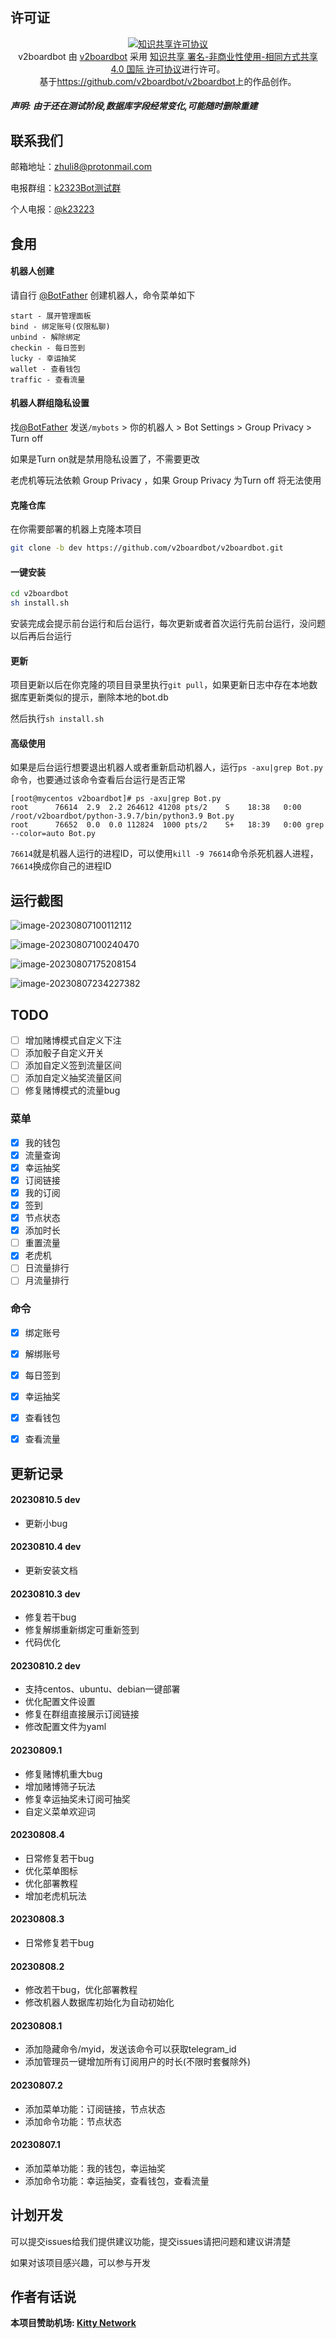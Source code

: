 ## 许可证

<p align="center">
<a rel="license" href="http://creativecommons.org/licenses/by-nc-sa/4.0/"><img alt="知识共享许可协议" style="border-width:0" src="https://i.creativecommons.org/l/by-nc-sa/4.0/88x31.png" /></a><br /><span xmlns:dct="http://purl.org/dc/terms/" property="dct:title">v2boardbot</span> 由 <a xmlns:cc="http://creativecommons.org/ns#" href="https://github.com/v2boardbot/v2boardbot" property="cc:attributionName" rel="cc:attributionURL">v2boardbot</a> 采用 <a rel="license" href="http://creativecommons.org/licenses/by-nc-sa/4.0/">知识共享 署名-非商业性使用-相同方式共享 4.0 国际 许可协议</a>进行许可。<br />基于<a xmlns:dct="http://purl.org/dc/terms/" href="https://github.com/v2boardbot/v2boardbot" rel="dct:source">https://github.com/v2boardbot/v2boardbot</a>上的作品创作。
</p>


##### 声明: 由于还在测试阶段,数据库字段经常变化,可能随时删除重建




## 联系我们

邮箱地址：[zhuli8@protonmail.com](zhuli8@protonmail.com)

电报群组：[k2323Bot测试群](https://t.me/+LxVTX8H1Ca1mNDY1)

个人电报：[@k23223](https://t.me/k23223)



## 食用

#### 机器人创建

请自行 [@BotFather](https://t.me/BotFather) 创建机器人，命令菜单如下

```text
start - 展开管理面板
bind - 绑定账号(仅限私聊)
unbind - 解除绑定
checkin - 每日签到
lucky - 幸运抽奖
wallet - 查看钱包
traffic - 查看流量
```

#### 机器人群组隐私设置

找[@BotFather](https://t.me/BotFather) 发送`/mybots` > 你的机器人 > Bot Settings > Group Privacy > Turn off

如果是Turn on就是禁用隐私设置了，不需要更改

老虎机等玩法依赖 Group Privacy ，如果 Group Privacy 为Turn off 将无法使用

#### 克隆仓库

在你需要部署的机器上克隆本项目

```bash
git clone -b dev https://github.com/v2boardbot/v2boardbot.git
```

#### 一键安装

```bash
cd v2boardbot
sh install.sh
```

安装完成会提示前台运行和后台运行，每次更新或者首次运行先前台运行，没问题以后再后台运行

#### 更新

项目更新以后在你克隆的项目目录里执行`git pull`，如果更新日志中存在本地数据库更新类似的提示，删除本地的bot.db

然后执行`sh install.sh`

#### 高级使用

如果是后台运行想要退出机器人或者重新启动机器人，运行`ps -axu|grep Bot.py`命令，也要通过该命令查看后台运行是否正常

```
[root@mycentos v2boardbot]# ps -axu|grep Bot.py
root      76614  2.9  2.2 264612 41208 pts/2    S    18:38   0:00 /root/v2boardbot/python-3.9.7/bin/python3.9 Bot.py
root      76652  0.0  0.0 112824  1000 pts/2    S+   18:39   0:00 grep --color=auto Bot.py
```

`76614`就是机器人运行的进程ID，可以使用`kill -9 76614`命令杀死机器人进程，`76614`换成你自己的进程ID

## 运行截图

![image-20230807100112112](images/image-20230807100112112.png)

![image-20230807100240470](images/image-20230807100240470.png)

![image-20230807175208154](images/image-20230807175208154.png)

![image-20230807234227382](images/image-20230807234227382.png)



## TODO

- [ ] 增加赌博模式自定义下注
- [ ] 添加骰子自定义开关
- [ ] 添加自定义签到流量区间
- [ ] 添加自定义抽奖流量区间
- [ ] 修复赌博模式的流量bug

### 菜单

- [x] 我的钱包
- [x] 流量查询
- [x] 幸运抽奖
- [x] 订阅链接
- [x] 我的订阅
- [x] 签到
- [x] 节点状态
- [x] 添加时长
- [ ] 重置流量
- [x] 老虎机
- [ ] 日流量排行
- [ ] 月流量排行

### 命令

- [x] 绑定账号
- [x] 解绑账号
- [x] 每日签到
- [x] 幸运抽奖
- [x] 查看钱包
- [x] 查看流量



## 更新记录

#### 20230810.5 dev

- 更新小bug

#### 20230810.4 dev

- 更新安装文档

#### 20230810.3 dev

- 修复若干bug
- 修复解绑重新绑定可重新签到
- 代码优化

#### 20230810.2 dev

- 支持centos、ubuntu、debian一键部署
- 优化配置文件设置
- 修复在群组直接展示订阅链接
- 修改配置文件为yaml

#### 20230809.1

- 修复赌博机重大bug
- 增加赌博筛子玩法
- 修复幸运抽奖未订阅可抽奖
- 自定义菜单欢迎词

#### 20230808.4

- 日常修复若干bug
- 优化菜单图标
- 优化部署教程
- 增加老虎机玩法

#### 20230808.3

- 日常修复若干bug

#### 20230808.2

- 修改若干bug，优化部署教程
- 修改机器人数据库初始化为自动初始化

#### 20230808.1

- 添加隐藏命令/myid，发送该命令可以获取telegram_id
- 添加管理员一键增加所有订阅用户的时长(不限时套餐除外)

#### 20230807.2
- 添加菜单功能：订阅链接，节点状态
- 添加命令功能：节点状态

#### 20230807.1

- 添加菜单功能：我的钱包，幸运抽奖
- 添加命令功能：幸运抽奖，查看钱包，查看流量



## 计划开发

可以提交issues给我们提供建议功能，提交issues请把问题和建议讲清楚

如果对该项目感兴趣，可以参与开发



## 作者有话说

**本项目赞助机场: [Kitty Network](http://kitty.skin/)**